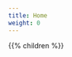 ```yaml
---
title: Home
weight: 0
---
```


{{% children  %}}

<script language="javascript">
    window.location.replace("home");
</script>